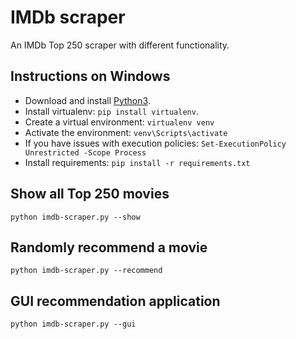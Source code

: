 # IMDb scraper

An IMDb Top 250 scraper with different functionality.

## Instructions on Windows

- Download and install [Python3](https://www.python.org/downloads/).
- Install virtualenv: `pip install virtualenv`.
- Create a virtual environment: `virtualenv venv`
- Activate the environment: `venv\Scripts\activate`
- If you have issues with execution policies: `Set-ExecutionPolicy Unrestricted -Scope Process`
- Install requirements: `pip install -r requirements.txt`

## Show all Top 250 movies

`python imdb-scraper.py --show`

## Randomly recommend a movie

`python imdb-scraper.py --recommend`

## GUI recommendation application

`python imdb-scraper.py --gui`
